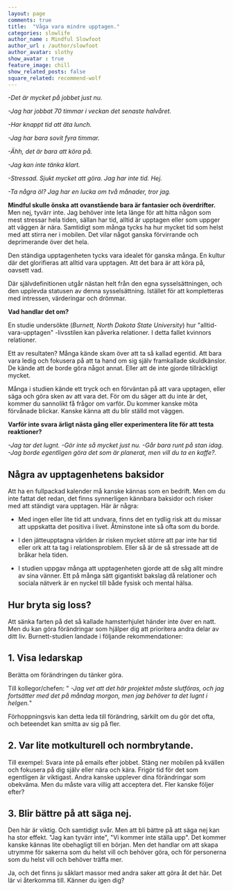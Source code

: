 ```yaml
---
layout: page
comments: true
title:  "Våga vara mindre upptagen."
categories: slowlife
author_name : Mindful Slowfoot
author_url : /author/slowfoot
author_avatar: slothy
show_avatar : true
feature_image: chill
show_related_posts: false
square_related: recommend-wolf
---
```





*-Det är mycket på jobbet just nu.* 

*-Jag har jobbat 70 timmar i veckan det senaste halvåret.* 

*-Har knappt tid att äta lunch.* 

*-Jag har bara sovit fyra timmar.*

*-Ähh, det är bara att köra på.*

*-Jag kan inte tänka klart.*

*-Stressad. Sjukt mycket att göra. Jag har inte tid. Hej.*

*-Ta några öl? Jag har en lucka om två månader, tror jag.*

**Mindful skulle önska att ovanstående bara är fantasier och överdrifter.** Men nej, tyvärr inte. Jag behöver inte leta länge för att hitta någon som mest stressar hela tiden, sällan har tid, alltid är upptagen eller som uppger att väggen är nära. Samtidigt som många tycks ha hur mycket tid som helst med att stirra ner i mobilen. Det vilar något ganska förvirrande och deprimerande över det hela. 

Den ständiga upptagenheten tycks vara idealet för ganska många. En kultur där det glorifieras att alltid vara upptagen. Att det bara är att köra på, oavsett vad. 

Där självdefinitionen utgår nästan helt från den egna sysselsättningen, och den upplevda statusen av denna sysselsättning. Istället för att kompletteras med intressen, värderingar och drömmar.

**Vad handlar det om?**

 En studie undersökte (*Burnett, North Dakota State University*) hur "alltid-vara-upptagen"
-livsstilen kan påverka relationer. I detta fallet kvinnors relationer. 

Ett av resultaten? Många kände skam över att ta så kallad egentid. Att bara vara ledig och fokusera på att ta hand om sig själv framkallade skuldkänslor. De kände att de borde göra något annat. Eller att de inte gjorde tillräckligt mycket.

Många i studien kände ett tryck och en förväntan på att vara upptagen, eller säga och göra sken av att vara det. 
För om du säger att du inte är det, kommer du sannolikt få frågor om varför. 
Du kommer kanske möta förvånade blickar. Kanske känna att du blir ställd mot väggen.

**Varför inte svara ärligt nästa gång eller experimentera lite för att
testa reaktioner?**

 *-Jag tar det lugnt.*
 *-Gör inte så mycket just nu.*
 *-Går bara runt på stan idag.*
 *-Jag borde egentligen göra det som är planerat, men vill du ta en kaffe?.*



## Några av upptagenhetens baksidor

Att ha en fullpackad kalender må kanske kännas som en bedrift. Men om du inte fattat det redan, det finns synnerligen
kännbara baksidor och risker med att ständigt vara upptagen. Här är några:

- Med ingen eller lite tid att undvara, finns det en tydlig risk att du missar att uppskatta det positiva i livet.
Åtminstone inte så ofta som du borde.

- I den jätteupptagna världen är risken mycket större att par inte har tid eller ork att ta tag i relationsproblem. Eller så är de så   stressade att de bråkar hela tiden. 

- I studien uppgav många att upptagenheten gjorde att de såg allt mindre av sina vänner. Ett på många sätt gigantiskt bakslag
då relationer och sociala nätverk är en nyckel till både fysisk och mental hälsa.



## Hur bryta sig loss?

Att sänka farten på det så kallade hamsterhjulet händer inte över en natt. Men du kan göra förändringar som hjälper dig att prioritera
andra delar av ditt liv.
Burnett-studien landade i följande rekommendationer: 

## 1. Visa ledarskap
Berätta om förändringen du tänker göra.

Till kollegor/chefen: 
" *-Jag vet att det här projektet måste slutföras, och jag fortsätter med det på måndag
morgon, men jag behöver ta det lugnt i helgen.*"

Förhoppningsvis kan detta leda till förändring, särkilt om du gör
det ofta, och beteendet kan smitta av sig på fler.

## 2. Var lite motkulturell och normbrytande.

Till exempel: Svara inte på emails efter jobbet. Stäng ner mobilen på kvällen och fokusera på dig själv eller nära och kära.
Frigör tid för det som egentligen är viktigast. Andra kanske upplever dina förändringar som obekväma. Men du måste vara villig
att acceptera det. Fler kanske följer efter?

## 3. Blir bättre på att säga nej.

Den här är viktig. Och samtidigt svår. Men att bli bättre på att säga nej kan ha stor effekt. "Jag kan tyvärr inte",
"Vi kommer inte ställa upp". Det kommer kanske kännas
lite obehagligt till en början. Men det handlar om att skapa utrymme för sakerna som du helst vill och behöver göra, och för personerna som du helst vill och behöver träffa mer.


Ja, och det finns ju såklart massor med andra saker att göra åt det här. Det lär vi återkomma till. Känner du igen dig?


